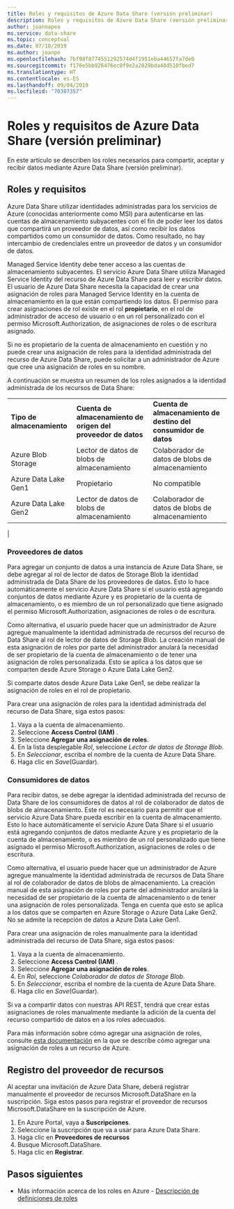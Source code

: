 ```yaml
---
title: Roles y requisitos de Azure Data Share (versión preliminar)
description: Roles y requisitos de Azure Data Share (versión preliminar)
author: joannapea
ms.service: data-share
ms.topic: conceptual
ms.date: 07/10/2019
ms.author: joanpo
ms.openlocfilehash: 7bf98f8774551292574d4f1951eba44657fa7de0
ms.sourcegitcommit: f176e5bb926476ec8f9e2a2829bda48d510fbed7
ms.translationtype: HT
ms.contentlocale: es-ES
ms.lasthandoff: 09/04/2019
ms.locfileid: "70307357"
---
```

# <a name="roles-and-requirements-for-azure-data-share-preview"></a>Roles y requisitos de Azure Data Share (versión preliminar)

En este artículo se describen los roles necesarios para compartir, aceptar y recibir datos mediante Azure Data Share (versión preliminar). 

## <a name="roles-and-requirements"></a>Roles y requisitos

Azure Data Share utilizar identidades administradas para los servicios de Azure (conocidas anteriormente como MSI) para autenticarse en las cuentas de almacenamiento subyacentes con el fin de poder leer los datos que compartirá un proveedor de datos, así como recibir los datos compartidos como un consumidor de datos. Como resultado, no hay intercambio de credenciales entre un proveedor de datos y un consumidor de datos. 

Managed Service Identity debe tener acceso a las cuentas de almacenamiento subyacentes. El servicio Azure Data Share utiliza Managed Service Identity del recurso de Azure Data Share para leer y escribir datos. El usuario de Azure Data Share necesita la capacidad de crear una asignación de roles para Managed Service Identity en la cuenta de almacenamiento en la que están compartiendo los datos. El permiso para crear asignaciones de rol existe en el rol **propietario**, en el rol de administrador de acceso de usuario o en un rol personalizado con el permiso Microsoft.Authorization, de asignaciones de roles o de escritura asignado. 

Si no es propietario de la cuenta de almacenamiento en cuestión y no puede crear una asignación de roles para la identidad administrada del recurso de Azure Data Share, puede solicitar a un administrador de Azure que cree una asignación de roles en su nombre. 

A continuación se muestra un resumen de los roles asignados a la identidad administrada de los recursos de Data Share:

| |  |  |
|---|---|---|
|**Tipo de almacenamiento**|**Cuenta de almacenamiento de origen del proveedor de datos**|**Cuenta de almacenamiento de destino del consumidor de datos**|
|Azure Blob Storage| Lector de datos de blobs de almacenamiento | Colaborador de datos de blobs de almacenamiento
|Azure Data Lake Gen1 | Propietario | No compatible
|Azure Data Lake Gen2 | Lector de datos de blobs de almacenamiento | Colaborador de datos de blobs de almacenamiento
|
### <a name="data-providers"></a>Proveedores de datos 
Para agregar un conjunto de datos a una instancia de Azure Data Share, se debe agregar al rol de lector de datos de Storage Blob la identidad administrada de Data Share de los proveedores de datos. Esto lo hace automáticamente el servicio Azure Data Share si el usuario está agregando conjuntos de datos mediante Azure y es propietario de la cuenta de almacenamiento, o es miembro de un rol personalizado que tiene asignado el permiso Microsoft.Authorization, asignaciones de roles o de escritura. 

Como alternativa, el usuario puede hacer que un administrador de Azure agregue manualmente la identidad administrada de recursos del recurso de Data Share al rol de lector de datos de Storage Blob. La creación manual de esta asignación de roles por parte del administrador anulará la necesidad de ser propietario de la cuenta de almacenamiento o de tener una asignación de roles personalizada. Esto se aplica a los datos que se comparten desde Azure Storage o Azure Data Lake Gen2. 

Si comparte datos desde Azure Data Lake Gen1, se debe realizar la asignación de roles en el rol de propietario. 

Para crear una asignación de roles para la identidad administrada del recurso de Data Share, siga estos pasos:

1. Vaya a la cuenta de almacenamiento.
1. Seleccione **Access Control (IAM)** .
1. Seleccione **Agregar una asignación de roles**.
1. En la lista desplegable *Rol*, seleccione *Lector de datos de Storage Blob*.
1. En *Seleccionar*, escriba el nombre de la cuenta de Azure Data Share.
1. Haga clic en *Save*(Guardar).

### <a name="data-consumers"></a>Consumidores de datos
Para recibir datos, se debe agregar la identidad administrada del recurso de Data Share de los consumidores de datos al rol de colaborador de datos de blobs de almacenamiento. Este rol es necesario para permitir que el servicio Azure Data Share pueda escribir en la cuenta de almacenamiento. Esto lo hace automáticamente el servicio Azure Data Share si el usuario está agregando conjuntos de datos mediante Azure y es propietario de la cuenta de almacenamiento, o es miembro de un rol personalizado que tiene asignado el permiso Microsoft.Authorization, asignaciones de roles o de escritura. 

Como alternativa, el usuario puede hacer que un administrador de Azure agregue manualmente la identidad administrada de recursos de Data Share al rol de colaborador de datos de blobs de almacenamiento. La creación manual de esta asignación de roles por parte del administrador anulará la necesidad de ser propietario de la cuenta de almacenamiento o de tener una asignación de roles personalizada. Tenga en cuenta que esto se aplica a los datos que se comparten en Azure Storage o Azure Data Lake Gen2. No se admite la recepción de datos a Azure Data Lake Gen1. 

Para crear una asignación de roles manualmente para la identidad administrada del recurso de Data Share, siga estos pasos:

1. Vaya a la cuenta de almacenamiento.
1. Seleccione **Access Control (IAM)** .
1. Seleccione **Agregar una asignación de roles**.
1. En *Rol*, seleccione *Colaborador de datos de Storage Blob*. 
1. En *Seleccionar*, escriba el nombre de la cuenta de Azure Data Share.
1. Haga clic en *Save*(Guardar).

Si va a compartir datos con nuestras API REST, tendrá que crear estas asignaciones de roles manualmente mediante la adición de la cuenta del recurso compartido de datos en a los roles adecuados. 

Para más información sobre cómo agregar una asignación de roles, consulte [esta documentación](https://docs.microsoft.com/azure/role-based-access-control/role-assignments-portal#add-a-role-assignment) en la que se describe cómo agregar una asignación de roles a un recurso de Azure. 

## <a name="resource-provider-registration"></a>Registro del proveedor de recursos 

Al aceptar una invitación de Azure Data Share, deberá registrar manualmente el proveedor de recursos Microsoft.DataShare en la suscripción. Siga estos pasos para registrar el proveedor de recursos Microsoft.DataShare en la suscripción de Azure. 

1. En Azure Portal, vaya a **Suscripciones**.
1. Seleccione la suscripción que va a usar para Azure Data Share.
1. Haga clic en **Proveedores de recursos**
1. Busque Microsoft.DataShare.
1. Haga clic en **Registrar**.

## <a name="next-steps"></a>Pasos siguientes

- Más información acerca de los roles en Azure - [Descripción de definiciones de roles](../role-based-access-control/role-definitions.md)

